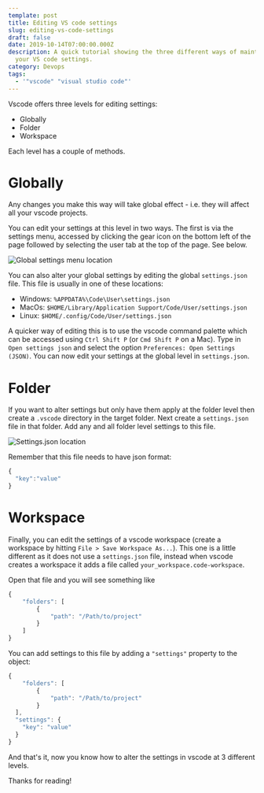 ```yaml
---
template: post
title: Editing VS code settings
slug: editing-vs-code-settings
draft: false
date: 2019-10-14T07:00:00.000Z
description: A quick tutorial showing the three different ways of maintaining
  your VS code settings.
category: Devops
tags:
  - '"vscode" "visual studio code"'
---
```


Vscode offers three levels for editing settings:

- Globally
- Folder
- Workspace

Each level has a couple of methods.

# Globally

Any changes you make this way will take global effect - i.e. they will affect
all your vscode projects.

You can edit your settings at this level in two ways. The first is via the
settings menu, accessed by clicking the gear icon on the bottom left of the page
followed by selecting the user tab at the top of the page. See below.

![Global settings menu location](/media/vscode-settings-menu-location.png "Global settings menu location")

You can also alter your global settings by editing the global `settings.json`
file. This file is usually in one of these locations:

- Windows: `%APPDATA%\Code\User\settings.json`
- MacOs: `$HOME/Library/Application Support/Code/User/settings.json`
- Linux: `$HOME/.config/Code/User/settings.json`

A quicker way of editing this is to use the vscode command palette which can be
accessed using `Ctrl Shift P` (or `Cmd Shift P` on a Mac). Type in
`Open settings json` and select the option `Preferences: Open Settings (JSON)`.
You can now edit your settings at the global level in `settings.json`.

# Folder

If you want to alter settings but only have them apply at the folder level then
create a `.vscode` directory in the target folder. Next create a `settings.json`
file in that folder. Add any and all folder level settings to this file.

![Settings.json location](/media/vscode-folder-settings.png "Location of the VSCode settings.json file")

Remember that this file needs to have json format:

```jsx
{
  "key":"value"
}
```

# Workspace

Finally, you can edit the settings of a vscode workspace (create a workspace by
hitting `File > Save Workspace As...`). This one is a little different as it
does not use a `settings.json` file, instead when vscode creates a workspace it
adds a file called `your_workspace.code-workspace`.

Open that file and you will see something like

```jsx
{
	"folders": [
		{
			"path": "/Path/to/project"
		}
	]
}
```

You can add settings to this file by adding a `"settings"` property to the
object:

```jsx
{
	"folders": [
		{
			"path": "/Path/to/project"
		}
  ],
  "settings": {
    "key": "value"
  }
}
```

And that's it, now you know how to alter the settings in vscode at 3 different
levels.

Thanks for reading!
